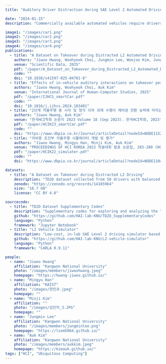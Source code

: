 ```yaml
---
title: "Auditory Driver Distraction during SAE Level 2 Automated Driving"

date: "2024-01-15"
description: "Commercially available automated vehicles require drivers to remain attentive to the driving environment and be prepared to assume full control of the vehicle (i.e., perform a takeover) when critical incidents occur (e.g., sudden automation failures). Consequently, drivers are discouraged from engaging in non-driving tasks that cause visual or manual distractions. Although auditory interactions are often regarded as a safer alternative, they can nonetheless consume drivers' attentional resources, potentially impairing their responses to critical situations. This project investigated the extent to which various auditory interactions influence drivers' takeover performance during SAE Level 2 automated driving. To this end, we developed a low-cost, in-lab SAE Level 2 driving simulator, selected auditory and visual secondary tasks, and recruited 50 participants to measure takeover performance alongside multiple physiological signals and self-reported workload. The results indicate that, while the impact of auditory tasks was less pronounced than that of visual tasks, high-workload auditory tasks nonetheless decreased takeover performance. Furthermore, the findings demonstrate the feasibility of detecting such impairments through physiological signals. Additionally, when engaged in auditory tasks, drivers exhibited behavior changes indicative of reduced resource allocation to secondary tasks under high-workload conditions."

image1: "/images/car1.png"
image2: "/images/car2.png"
image3: "/images/car3.png"
image4: "/images/car4.png"
publications:
  - title: "A Dataset on Takeover during Distracted L2 Automated Driving"
    authors: "Jiwoo Hwang, Woohyeok Choi, Jungmin Lee, Woojoo Kim, Jungwook Rhim, Auk Kim"
    venue: "Scientific Data, 2025"
    pdf: "/paper/A_Dataset_on_Takeover_during_Distracted_L2_Automated_Driving.pdf"
    code: ""
    doi: "10.1038/s41597-025-04781-8"
  - title: "Effects of in-vehicle auditory interactions on takeover performance in SAE L2 semi-automated vehicles"
    authors: "Jiwoo Hwang, Woohyeok Choi, Auk Kim"
    venue: "International Journal of Human-Computer Studies, 2025"
    pdf: "/paper/IJHCS_smartCar.pdf"
    code: ""
    doi: "10.1016/j.ijhcs.2024.103401"
  - title: "2단계 자율주행 중 시각 및 청각 이차 과제 수행이 제어권 전환 능력에 미치는 영향"
    authors: "Jiwoo Hwang, Auk Kim"
    venue: "한국HCI학회 논문지 2023 Volume 18 (Sep 2023). 한국HCI학회, 2023"
    pdf: "/paper/HCIK23_smartCar.pdf"
    code: ""
    doi: "https://www.dbpia.co.kr/Journal/articleDetail?nodeId=NODE11527339"
  - title: "저비용 조건부 자율주행 시뮬레이터 개발 및 평가"
    authors: "Jiwoo Hwang, Mingyu Han, Minji Kim, Auk Kim"
    venue: "PROCEEDINGS OF HCI KOREA 2022 학술대회 발표 논문집, 283-288 (HCIK 2022), 2022"
    pdf: "/paper/HCIK22_simulater.pdf"
    code: ""
    doi: "https://www.dbpia.co.kr/journal/articleDetail?nodeId=NODE11043827"

datasets:
  - title: "A Dataset on Takeover during Distracted L2 Driving"
    description: "TD2D dataset collected from 50 drivers with balanced gender representation and diverse age groups in an L2 automated driving simulator"
    zenodo: "https://zenodo.org/records/14185964"
    size: "16.7 GB"
    license: "CC BY 4.0"

sourcecode:
  - title: "TD2D Dataset Supplementary Codes"
    description: "Supplementary codes for exploring and analyzing the TD2D dataset"
    github: "https://github.com/HAI-lab-KNU/TD2D_SupplementaryCodes"
    language: "Python"
    framework: "Jupyter Notebook"
  - title: "L2 Vehicle Simulator"
    description: "Low-cost, in-lab SAE Level 2 driving simulator based on CARLA"
    github: "https://github.com/HAI-lab-KNU/L2-vehicle-simulator"
    language: "Python"
    framework: "CARLA 0.9.11"

people:
  - name: "Jiwoo Hwang"
    affiliation: "Kangwon National University"
    photo: "/images/members/jiwoohwang.jpeg"
    homepage: "https://hwang-jiwoo.github.io/"
  - name: "Mingyu Han"
    affiliation: "KAIST"
    photo: "/images/한민규.jpeg"
    homepage: ""
  - name: "Minji Kim"
    affiliation: ""
    photo: "/images/김민지_3.JPG"
    homepage: ""
  - name: "Jungmin Lee"
    affiliation: "Kangwon National University"
    photo: "/images/members/jungminlee.png"
    homepage: "https://lsom5064.github.io/"
  - name: "Auk Kim"
    affiliation: "Kangwon National University"
    photo: "/images/members/aukkim.jpeg"
    homepage: "https://kimauk.github.io/"
tags: ["HCI", "Ubiquitous Computing"]
---
```

